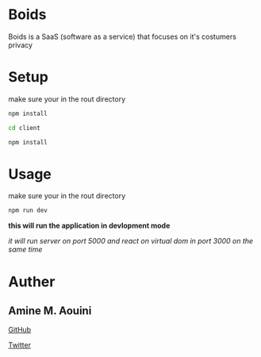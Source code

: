 # Boids

Boids is a SaaS (software as a service) that focuses on it's costumers privacy

# Setup

make sure your in the rout directory

```bash
npm install

cd client

npm install
```

# Usage

make sure your in the rout directory

```bash
npm run dev
```
**this will run the application in devlopment mode** 

*it will run server on port 5000 and react on virtual dom in port 3000 on the same time*

# Auther

## Amine M. Aouini

[GitHub](https://github.com/m-amine-aouini)

[Twitter](https://twitter.com/amine_m_aouini)